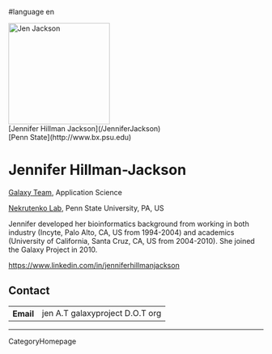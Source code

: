 
#language en
<div class='right'><a href='/JenniferJackson/'><img src='/jenhjackson.png' alt='Jen Jackson' width="200",height="150" /></a><br />
[Jennifer Hillman Jackson](/JenniferJackson)<br />
[Penn State](http://www.bx.psu.edu)</div>

# Jennifer Hillman-Jackson

[Galaxy Team](/GalaxyTeam), Application Science
<br />

[Nekrutenko Lab](http://nekrut.bx.psu.edu/), Penn State University, PA, US
<br />

Jennifer developed her bioinformatics background from working in both industry (Incyte, Palo Alto, CA, US from 1994-2004) and academics (University of California, Santa Cruz, CA, US from 2004-2010). She joined the Galaxy Project in 2010.

https://www.linkedin.com/in/jenniferhillmanjackson

## Contact

<table>
  <tr>
    <th> Email </th>
    <td> jen A.T galaxyproject D.O.T org</td>
  </tr>
</table>

----
CategoryHomepage
